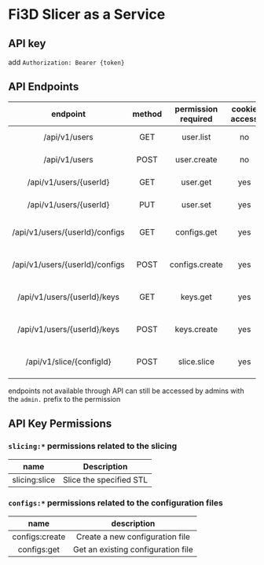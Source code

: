 # Fi3D Slicer as a Service

## API key

add `Authorization: Bearer {token}`

## API Endpoints

|            endpoint            | method | permission required | cookie access | api access |                Description                |
| :----------------------------: | :----: | :-----------------: | :-----------: | :--------: | :---------------------------------------: |
|         /api/v1/users          |  GET   |      user.list      |      no       |     no     |         List every user accounts          |
|         /api/v1/users          |  POST  |     user.create     |      no       |     no     |           Create a new account            |
|     /api/v1/users/{userId}     |  GET   |      user.get       |      yes      |    yes     |         Get a user's informations         |
|     /api/v1/users/{userId}     |  PUT   |      user.set       |      yes      |    yes     |         Set a user's informations         |
| /api/v1/users/{userId}/configs |  GET   |     configs.get     |      yes      |    yes     | get the list of the user's configurations |
| /api/v1/users/{userId}/configs |  POST  |   configs.create    |      yes      |    yes     |    Add a new configuration to the user    |
|  /api/v1/users/{userId}/keys   |  GET   |      keys.get       |      yes      |     no     |   get the list of API key for the user    |
|  /api/v1/users/{userId}/keys   |  POST  |     keys.create     |      yes      |     no     |     create a new API key for the user     |
|    /api/v1/slice/{configId}    |  POST  |     slice.slice     |      yes      |    yes     |        run the main website action        |

endpoints not available through API can still be accessed by admins with the `admin.` prefix to the permission

## API Key Permissions

### `slicing:*` permissions related to the slicing

|     name      |       Description       |
| :-----------: | :---------------------: |
| slicing:slice | Slice the specified STL |

### `configs:*` permissions related to the configuration files

|      name      |            description             |
| :------------: | :--------------------------------: |
| configs:create |  Create a new configuration file   |
|  configs:get   | Get an existing configuration file |
